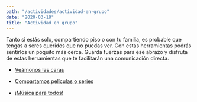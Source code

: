 ```yaml
---
path: "/actividades/actividad-en-grupo"
date: "2020-03-18"
title: "Actividad en grupo"
---
```


Tanto si estás solo, compartiendo piso o con tu familia, es probable que tengas a seres queridos que no puedas ver. Con estas herramientas podrás sentirlos un poquito más cerca. Guarda fuerzas para ese abrazo y disfruta de estas herramientas que te facilitarán una comunicación directa.

- [Veámonos las caras](/actividades/actividad-en-grupo/veamonos-las-caras)

- [Compartamos películas o series](/actividades/actividad-en-grupo/comparte-peliculas-y-series)

- [¡Música para todos!](/actividades/actividad-en-grupo/musica-para-todos)
